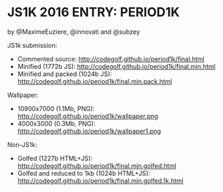 JS1K 2016 ENTRY: PERIOD1K
===

by @MaximeEuziere, @innovati and @subzey

JS1k submission:

- Commented source: http://codegolf.github.io/period1k/final.html
- Minified (1772b JS): http://codegolf.github.io/period1k/final.min.html
- Minified and packed (1024b JS): http://codegolf.github.io/period1k/final.min.pack.html

Wallpaper:

- 10900x7000 (1.1Mb, PNG): http://codegolf.github.io/period1k/wallpaper.png
- 4000x3000 (0.3Mb, PNG): http://codegolf.github.io/period1k/wallpaper1.png

Non-JS1k:

- Golfed (1227b HTML+JS): http://codegolf.github.io/period1k/final.min.golfed.html
- Golfed and reduced to 1kb (1024b HTML+JS): http://codegolf.github.io/period1k/final.min.golfed.1k.html